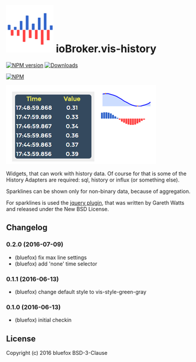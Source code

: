 ![Logo](admin/vis-history.png)
ioBroker.vis-history
============
[![NPM version](http://img.shields.io/npm/v/iobroker.vis-history.svg)](https://www.npmjs.com/package/iobroker.vis-history)
[![Downloads](https://img.shields.io/npm/dm/iobroker.vis-history.svg)](https://www.npmjs.com/package/iobroker.vis-history)

[![NPM](https://nodei.co/npm/iobroker.vis-history.png?downloads=true)](https://nodei.co/npm/iobroker.vis-history/)


![Screenshot](img/widgets.png)

Widgets, that can work with history data. Of course for that is some of the History Adapters are required: sql, history or influx (or something else).

Sparklines can be shown only for non-binary data, because of aggregation.

For sparklines is used the [jquery plugin](http://omnipotent.net/jquery.sparkline/), that was written by Gareth Watts and released under the New BSD License. 

## Changelog

### 0.2.0 (2016-07-09)
- (bluefox) fix max line settings
- (bluefox) add 'none' time selector

### 0.1.1 (2016-06-13)
- (bluefox) change default style to vis-style-green-gray

### 0.1.0 (2016-06-13)
- (bluefox) initial checkin

## License
 Copyright (c) 2016 bluefox
 BSD-3-Clause
